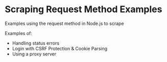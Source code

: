 # Scraping Request Method Examples
Examples using the request method in Node.js to scrape

Examples of:
* Handling status errors
* Login with CSRF Protection & Cookie Parsing
* Using a proxy server

